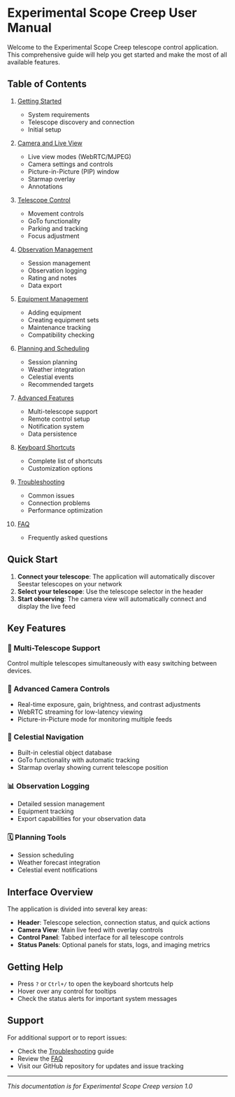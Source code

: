 # Experimental Scope Creep User Manual

Welcome to the Experimental Scope Creep telescope control application. This comprehensive guide will help you get started and make the most of all available features.

## Table of Contents

1. [Getting Started](./getting-started.md)
   - System requirements
   - Telescope discovery and connection
   - Initial setup

2. [Camera and Live View](./camera-controls.md)
   - Live view modes (WebRTC/MJPEG)
   - Camera settings and controls
   - Picture-in-Picture (PIP) window
   - Starmap overlay
   - Annotations

3. [Telescope Control](./telescope-control.md)
   - Movement controls
   - GoTo functionality
   - Parking and tracking
   - Focus adjustment

4. [Observation Management](./observation-management.md)
   - Session management
   - Observation logging
   - Rating and notes
   - Data export

5. [Equipment Management](./equipment-management.md)
   - Adding equipment
   - Creating equipment sets
   - Maintenance tracking
   - Compatibility checking

6. [Planning and Scheduling](./planning-scheduling.md)
   - Session planning
   - Weather integration
   - Celestial events
   - Recommended targets

7. [Advanced Features](./advanced-features.md)
   - Multi-telescope support
   - Remote control setup
   - Notification system
   - Data persistence

8. [Keyboard Shortcuts](./keyboard-shortcuts.md)
   - Complete list of shortcuts
   - Customization options

9. [Troubleshooting](./troubleshooting.md)
   - Common issues
   - Connection problems
   - Performance optimization

10. [FAQ](./faq.md)
    - Frequently asked questions

## Quick Start

1. **Connect your telescope**: The application will automatically discover Seestar telescopes on your network
2. **Select your telescope**: Use the telescope selector in the header
3. **Start observing**: The camera view will automatically connect and display the live feed

## Key Features

### 🔭 Multi-Telescope Support
Control multiple telescopes simultaneously with easy switching between devices.

### 📸 Advanced Camera Controls
- Real-time exposure, gain, brightness, and contrast adjustments
- WebRTC streaming for low-latency viewing
- Picture-in-Picture mode for monitoring multiple feeds

### 🌟 Celestial Navigation
- Built-in celestial object database
- GoTo functionality with automatic tracking
- Starmap overlay showing current telescope position

### 📊 Observation Logging
- Detailed session management
- Equipment tracking
- Export capabilities for your observation data

### 🗓️ Planning Tools
- Session scheduling
- Weather forecast integration
- Celestial event notifications

## Interface Overview

The application is divided into several key areas:

- **Header**: Telescope selection, connection status, and quick actions
- **Camera View**: Main live feed with overlay controls
- **Control Panel**: Tabbed interface for all telescope controls
- **Status Panels**: Optional panels for stats, logs, and imaging metrics

## Getting Help

- Press `?` or `Ctrl+/` to open the keyboard shortcuts help
- Hover over any control for tooltips
- Check the status alerts for important system messages

## Support

For additional support or to report issues:
- Check the [Troubleshooting](./troubleshooting.md) guide
- Review the [FAQ](./faq.md)
- Visit our GitHub repository for updates and issue tracking

---

*This documentation is for Experimental Scope Creep version 1.0*
